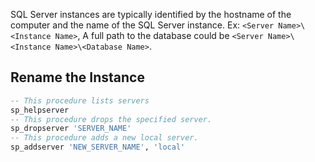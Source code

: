 SQL Server instances are typically identified by the hostname of the computer and the name of the SQL Server instance. Ex: `<Server Name>\<Instance Name>`, A full path to the database could be `<Server Name>\<Instance Name>\<Database Name>`.

## Rename the Instance

```sql
-- This procedure lists servers
sp_helpserver
-- This procedure drops the specified server.
sp_dropserver 'SERVER_NAME' 
-- This procedure adds a new local server.
sp_addserver 'NEW_SERVER_NAME', 'local'
```